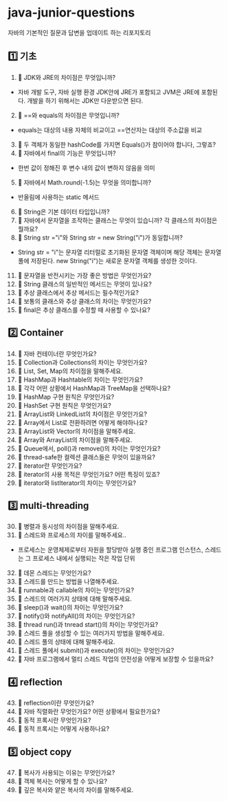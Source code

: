 # java-junior-questions
자바의 기본적인 질문과 답변을 업데이트 하는 리포지토리

## 1️⃣ 기초

1. 📌 JDK와 JRE의 차이점은 무엇입니까?
- 자바 개발 도구, 자바 실행 환경 JDK안에 JRE가 포함되고 JVM은 JRE에 포함된다. 개발을 하기 위해서는 JDK만 다운받으면 된다.
2. 📌 ==와 equals의 차이점은 무엇입니까?
- equals는 대상의 내용 자체의 비교이고 ==연산자는 대상의 주소값을 비교
3. 📌 두 객체가 동일한 hashCode를 가지면 Equals()가 참이어야 합니다, 그렇죠?
4. 📌 자바에서 final의 기능은 무엇입니까?
- 한번 값이 정해진 후 변수 내의 값이 변하지 않음을 의미
5. 📌 자바에서 Math.round(-1.5)는 무엇을 의미합니까?
- 반올림에 사용하는 static 메서드
6. 📌 String은 기본 데이터 타입입니까?
8. 📌 자바에서 문자열을 조작하는 클래스는 무엇이 있습니까? 각 클래스의 차이점은 뭘까요?
9. 📌 String str ="i"와 String str = new String("i")가 동일합니까?
- String str = "i"는 문자열 리터럴로 초기화된 문자열 객체이며 해당 객체는 문자열 풀에 저장된다. new String("i")는 새로운 문자열 객체를 생성한 것이다.
11. 📌 문자열을 반전시키는 가장 좋은 방법은 무엇인가요?
12. 📌 String 클래스의 일반적인 메서드는 무엇이 있나요?
13. 📌 추상 클래스에서 추상 메서드는 필수적인가요?
14. 📌 보통의 클래스와 추상 클래스의 차이는 무엇인가요?
15. 📌 final은 추상 클래스를 수정할 때 사용할 수 있나요?

## 2️⃣ Container

14. 📌 자바 컨테이너란 무엇인가요?
15. 📌 Collection과 Collections의 차이는 무엇인가요?
16. 📌 List, Set, Map의 차이점을 말해주세요.
17. 📌 HashMap과 Hashtable의 차이는 무엇인가요?
18. 📌 각각 어떤 상황에서 HashMap과 TreeMap을 선택하나요?
19. 📌 HashMap 구현 원칙은 무엇인가요?
20. 📌 HashSet 구현 원칙은 무엇인가요?
21. 📌 ArrayList와 LinkedList의 차이점은 무엇인가요?
22. 📌 Array에서 List로 전환하려면 어떻게 해야하나요?
23. 📌 ArrayList와 Vector의 차이점을 말해주세요.
24. 📌 Array와 ArrayList의 차이점을 말해주세요.
25. 📌 Queue에서, poll()과 remove()의 차이는 무엇인가요?
26. 📌 thread-safe한 컬렉션 클래스들은 무엇이 있을까요?
27. 📌 iterator란 무엇인가요?
28. 📌 iterator의 사용 목적은 무엇인가요? 어떤 특징이 있죠?
29. 📌 iterator와 listIterator의 차이는 무엇인가요?

## 3️⃣ multi-threading

30. 📌 병렬과 동시성의 차이점을 말해주세요.
31. 📌 스레드와 프로세스의 차이를 말해주세요.. 
- 프로세스는 운영체제로부터 자원을 할당받아 실행 중인 프로그램 인스턴스, 스레드는 그 프로세스 내에서 실행되는 작은 작업 단위
32. 📌 데몬 스레드는 무엇인가요?
33. 📌 스레드를 만드는 방법을 나열해주세요.
34. 📌 runnable과 callable의 차이는 무엇인가요?
35. 📌 스레드의 여러가지 상태에 대해 말해주세요.
36. 📌 sleep()과 wait()의 차이는 무엇인가요?
37. 📌 notify()와 notifyAll()의 차이는 무엇인가요?
38. 📌 thread run()과 tnread start()의 차이는 무엇인가요?
39. 📌 스레드 풀을 생성할 수 있는 여러가지 방법을 말해주세요.
40. 📌 스레드 풀의 상태에 대해 말해주세요.
41. 📌 스레드 풀에서 submit()과 execute()의 차이는 무엇인가요?
42. 📌 자바 프로그램에서 멀티 스레드 작업의 안전성을 어떻게 보장할 수 있을까요?

## 4️⃣ reflection

43. 📌 reflection이란 무엇인가요?
44. 📌 자바 직렬화란 무엇인가요? 어떤 상황에서 필요한가요?
45. 📌 동적 프록시란 무엇인가요? 
46. 📌 동적 프록시는 어떻게 사용하나요?

## 5️⃣ object copy

47. 📌 복사가 사용되는 이유는 무엇인가요?
48. 📌 객체 복사는 어떻게 할 수 있나요?
49. 📌 깊은 복사와 얕은 복사의 차이를 말해주세요.
